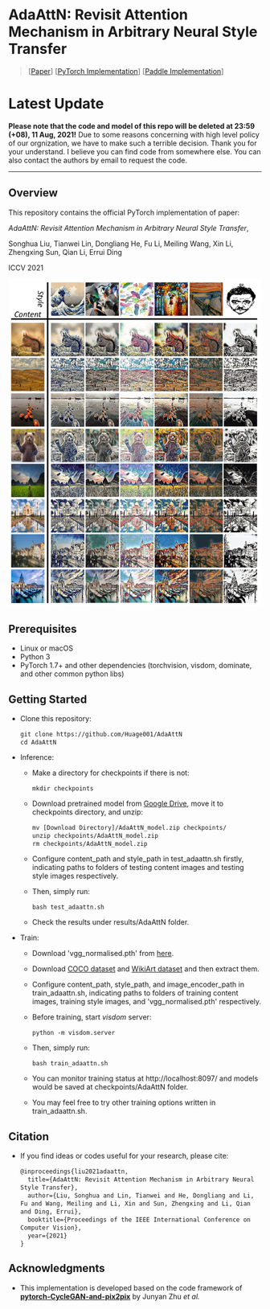 # AdaAttN: Revisit Attention Mechanism in Arbitrary Neural Style Transfer

> [[Paper](https://arxiv.org/abs/2108.03647)] [[PyTorch Implementation](https://github.com/Huage001/AdaAttN)] [[Paddle Implementation](https://github.com/PaddlePaddle/PaddleGAN)]

# Latest Update

**Please note that the code and model of this repo will be deleted at 23:59 (+08), 11 Aug, 2021!** Due to some reasons concerning with high level policy of our orgnization, we have to make such a terrible decision. Thank you for your understand. I believe you can find code from somewhere else. You can also contact the authors by email to request the code.

***

## Overview

This repository contains the official PyTorch implementation of paper:

*AdaAttN: Revisit Attention Mechanism in Arbitrary Neural Style Transfer*, 

Songhua Liu, Tianwei Lin, Dongliang He, Fu Li, Meiling Wang, Xin Li, Zhengxing Sun, Qian Li, Errui Ding

ICCV 2021

![](picture/picture.png)

## Prerequisites
* Linux or macOS
* Python 3
* PyTorch 1.7+ and other dependencies (torchvision, visdom, dominate, and other common python libs)

## Getting Started

* Clone this repository:

  ```shell
  git clone https://github.com/Huage001/AdaAttN
  cd AdaAttN
  ```

* Inference: 

  * Make a directory for checkpoints if there is not:

    ```shell
    mkdir checkpoints
    ```

  * Download pretrained model from [Google Drive](https://drive.google.com/file/d/1XvpD1eI4JeCBIaW5uwMT6ojF_qlzM_lo/view?usp=sharing), move it to checkpoints directory, and unzip:

    ```shell
    mv [Download Directory]/AdaAttN_model.zip checkpoints/
    unzip checkpoints/AdaAttN_model.zip
    rm checkpoints/AdaAttN_model.zip
    ```

  * Configure content_path and style_path in test_adaattn.sh firstly, indicating paths to folders of testing content images and testing style images respectively.

  * Then, simply run: 

    ```shell
    bash test_adaattn.sh
    ```

  * Check the results under results/AdaAttN folder.

* Train:

  * Download 'vgg_normalised.pth' from [here](https://drive.google.com/file/d/1BinnwM5AmIcVubr16tPTqxMjUCE8iu5M/view?usp=sharing).

  * Download [COCO dataset](http://images.cocodataset.org/zips/train2014.zip) and [WikiArt dataset](http://web.fsktm.um.edu.my/~cschan/source/ICIP2017/wikiart.zip) and then extract them.

  * Configure content_path, style_path, and image_encoder_path in train_adaattn.sh, indicating paths to folders of training content images, training style images, and 'vgg_normalised.pth' respectively.
  
  * Before training, start *visdom* server:

    ```shell
    python -m visdom.server
    ```

  * Then, simply run: 
  
    ```shell
    bash train_adaattn.sh
    ```

  * You can monitor training status at http://localhost:8097/ and models would be saved at checkpoints/AdaAttN folder.
  
  * You may feel free to try other training options written in train_adaattn.sh. 

## Citation

* If you find ideas or codes useful for your research, please cite:

  ```
  @inproceedings{liu2021adaattn,
    title={AdaAttN: Revisit Attention Mechanism in Arbitrary Neural Style Transfer},
    author={Liu, Songhua and Lin, Tianwei and He, Dongliang and Li, Fu and Wang, Meiling and Li, Xin and Sun, Zhengxing and Li, Qian and Ding, Errui},
    booktitle={Proceedings of the IEEE International Conference on Computer Vision},
    year={2021}
  }
  ```

## Acknowledgments

* This implementation is developed based on the code framework of **[pytorch-CycleGAN-and-pix2pix](https://github.com/junyanz/pytorch-CycleGAN-and-pix2pix)** by Junyan Zhu *et al.*
